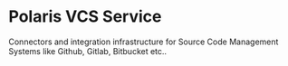# Polaris VCS Service

Connectors and integration infrastructure for Source Code Management Systems like Github, Gitlab, Bitbucket etc.. 
